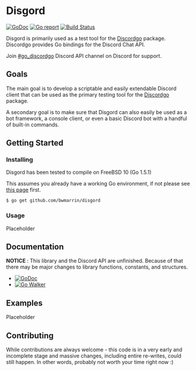Disgord
====
[![GoDoc](https://godoc.org/github.com/bwmarrin/disgord?status.svg)](https://godoc.org/github.com/bwmarrin/disgord) [![Go report](http://goreportcard.com/badge/bwmarrin/disgord)](http://goreportcard.com/report/bwmarrin/disgord) [![Build Status](https://travis-ci.org/bwmarrin/disgord.svg?branch=master)](https://travis-ci.org/bwmarrin/disgord)


Disgord is primarily used as a test tool for the [Discordgo](https://github.com/bwmarrin/discordgo) package.  Discordgo provides Go bindings for the Discord Chat API.

Join [#go_discordgo](https://discord.gg/0SBTUU1wZTWT6sqd) Discord API channel on Discord for support.


## Goals

The main goal is to develop a scriptable and easily extendable Discord client 
that can be used as the primary testing tool for the 
[Discordgo](https://github.com/bwmarrin/discordgo) package.

A secondary goal is to make sure that Disgord can also easily be used as a bot 
framework, a console client, or even a basic Discord bot with a handful of 
built-in commands.

## Getting Started

### Installing

Disgord has been tested to compile on FreeBSD 10 (Go 1.5.1)

This assumes you already have a working Go environment, if not please see
[this page](https://golang.org/doc/install) first.

```sh
$ go get github.com/bwmarrin/disgord
```

### Usage
Placeholder

## Documentation

**NOTICE** : This library and the Discord API are unfinished.
Because of that there may be major changes to library functions, constants,
and structures.

- [![GoDoc](https://godoc.org/github.com/bwmarrin/discordgo?status.svg)](https://godoc.org/github.com/bwmarrin/discordgo) 
- [![Go Walker](http://gowalker.org/api/v1/badge)](https://gowalker.org/github.com/bwmarrin/discordgo) 


## Examples

Placeholder

## Contributing

While contributions are always welcome - this code is in a very early and 
incomplete stage and massive changes, including entire re-writes, could still
happen.  In other words, probably not worth your time right now :)
